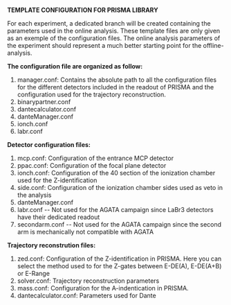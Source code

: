 **TEMPLATE CONFIGURATION FOR PRISMA LIBRARY**

For each experiment, a dedicated branch will be created containing the parameters used in the online analysis. These template files are only given as an exemple of the configuration files. The online analysis parameters of the experiment should represent a much better starting point for the offline-analysis.

**The configuration file are organized as follow:**
1.  manager.conf: Contains the absolute path to all the configuration files for the different detectors included in the readout of PRISMA and the configuration used for the trajectory reconstruction.
1.  binarypartner.conf
1.  dantecalculator.conf
1.  danteManager.conf
1.  ionch.conf
1.  labr.conf


**Detector configuration files:**
1.  mcp.conf: Configuration of the entrance MCP detector
1.  ppac.conf: Configuration of the focal plane detector
1.  ionch.conf: Configuration of the 40 section of the ionization chamber used for the Z-identification
1.  side.conf: Configuration of the ionization chamber sides used as veto in the analysis
1.  danteManager.conf
1.  labr.conf -- Not used for the AGATA campaign since LaBr3 detectors have their dedicated readout
1.  secondarm.conf -- Not used for the AGATA campaign since the second arm is mechanically not compatible with AGATA

 
**Trajectory reconstrution files:**
1.  zed.conf: Configuration of the Z-identification in PRISMA. Here you can select the method used to for the Z-gates between E-DE(A), E-DE(A+B) or E-Range
1.  solver.conf: Trajectory reconstruction parameters
1.  mass.conf: Configuration for the A-indentication in PRISMA. 
1.  dantecalculator.conf: Parameters used for Dante

